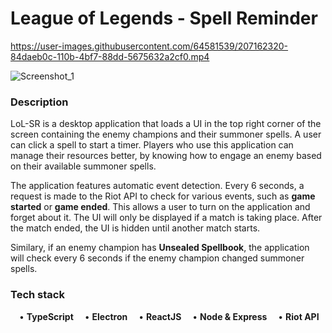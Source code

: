 # League of Legends - Spell Reminder

https://user-images.githubusercontent.com/64581539/207162320-84daeb0c-110b-4bf7-88dd-5675632a2cf0.mp4

![Screenshot_1](https://user-images.githubusercontent.com/64581539/207162787-3292aaa8-091c-439f-8732-beecb0622f69.png)

### Description ###
LoL-SR is a desktop application that loads a UI in the top right corner of the screen containing 
the enemy champions and their summoner spells. A user can click a spell to start a timer. Players 
who use this application can manage their resources better, by knowing how to engage an enemy 
based on their available summoner spells.

The application features automatic event detection. Every 6 seconds, a request is made to the Riot
API to check for various events, such as **game started** or **game ended**. This allows a user to
turn on the application and forget about it. The UI will only be displayed if a match is taking 
place. After the match ended, the UI is hidden until another match starts.

Similary, if an enemy champion has **Unsealed Spellbook**, the application will check every 6 seconds
if the enemy champion changed summoner spells.

### Tech stack ###

&emsp;• **TypeScript**
&emsp;• **Electron**
&emsp;• **ReactJS**
&emsp;• **Node & Express**
&emsp;• **Riot API**
